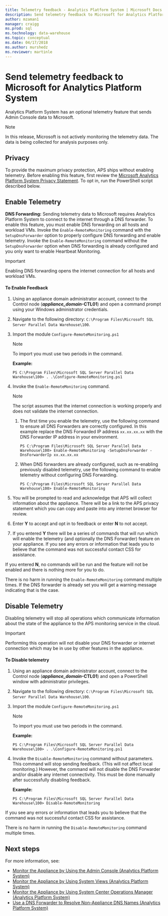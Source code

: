 ```yaml
---
title: Telemetry feedback - Analytics Platform System | Microsoft Docs
description: Send telemetry feedback to Microsoft for Analytics Platform System.
author: mzaman1 
manager: craigg
ms.prod: sql
ms.technology: data-warehouse
ms.topic: conceptual
ms.date: 04/17/2018
ms.author: murshedz
ms.reviewer: martinle
---
```


# Send telemetry feedback to Microsoft for Analytics Platform System
Analytics Platform System has an optional telemetry feature that sends Admin Console data to Microsoft. 
  
> [!NOTE]  
> In this release, Microsoft is not actively monitoring the telemetry data. The data is being collected for analysis purposes only.  
  
## <a name="privacy"></a>Privacy  
To provide the maximum privacy protection, APS ships without enabling telemetry. Before enabling this feature, first review the [Microsoft Analytics Platform System Privacy Statement](http://go.microsoft.com/fwlink/?LinkId=400902). To opt in, run the PowerShell script described below.  
  
## <a name="enable"></a>Enable Telemetry  
**DNS Forwarding:** Sending telemetry data to Microsoft requires Analytics Platform System to connect to the internet through a DNS forwarder. To enable this feature, you must enable DNS forwarding on all hosts and workload VMs. Invoke the `Enable-RemoteMonitoring` command with the `SetupDnsForwarder` option to properly configure DNS forwarding and enable telemetry. Invoke the `Enable-RemoteMonitoring` command without the `SetupDnsForwarder` option when DNS forwarding is already configured and you only want to enable Heartbeat Monitoring.  
  
> [!IMPORTANT]  
> Enabling DNS forwarding opens the internet connection for all hosts and workload VMs.  
  
#### To Enable Feedback  
  
1.  Using an appliance domain administrator account, connect to the Control node (***appliance_domain*-CTL01**) and open a command prompt using your Windows administrator credentials.  
  
2.  Navigate to the following directory: `C:\Program Files\Microsoft SQL Server Parallel Data Warehouse\100`.  
  
3.  Import the module `Configure-RemoteMonitoring.ps1`  
  
    > [!NOTE]  
    > To import you must use two periods in the command.  
  
    **Example:**  
  
    ```  
    PS C:\Program Files\Microsoft SQL Server Parallel Data Warehouse\100> . .\Configure-RemoteMonitoring.ps1  
    ```  
  
4.  Invoke the `Enable-RemoteMonitoring` command.  
  
    > [!NOTE]  
    > The script assumes that the internet connection is working properly and does not validate the internet connection.  
  
    1.  The first time you enable the telemetry, use the following command to ensure all DNS Forwarders are correctly configured. In this example replace the DNS Forwarded IP address `xx.xx.xx.xx` with the DNS Forwarder IP address in your environment.  
  
        ```  
        PS C:\Program Files\Microsoft SQL Server Parallel Data Warehouse\100> Enable-RemoteMonitoring -SetupDnsForwarder -DnsForwarderIp xx.xx.xx.xx  
        ```  
  
    2.  When DNS forwarders are already configured, such as re-enabling previously disabled telemetry, use the following command to enable telemetry without configuring DNS Forwarding.  
  
        ```  
        PS C:\Program Files\Microsoft SQL Server Parallel Data Warehouse\100> Enable-RemoteMonitoring  
        ```  
  
5.  You will be prompted to read and acknowledge that APS will collect information about the appliance. There will be a link to the APS privacy statement which you can copy and paste into any internet browser for review.  
  
6.  Enter **Y** to accept and opt in to feedback or enter **N** to not accept.  
  
7.  If you entered **Y** there will be a series of commands that will run which will enable the telemetry (and optionally the DNS Forwarder) feature on your appliance. If you see any errors or information that leads you to believe that the command was not successful contact CSS for assistance.  
  
If you entered **N**, no commands will be run and the feature will not be enabled and there is nothing more for you to do.  
  
There is no harm in running the `Enable-RemoteMonitoring` command multiple times. If the DNS forwarder is already set you will get a warning message indicating that is the case.  
  
## <a name="disable"></a>Disable Telemetry  
Disabling telemetry will stop all operations which communicate information about the state of the appliance to the APS monitoring service in the cloud.  
  
> [!IMPORTANT]  
> Performing this operation will not disable your DNS forwarder or internet connection which may be in use by other features in the appliance.  
  
#### To Disable telemetry  
  
1.  Using an appliance domain administrator account, connect to the Control node (***appliance_domain*-CTL01**) and open a PowerShell window with administrator privileges.  
  
2.  Navigate to the following directory: `C:\Program Files\Microsoft SQL Server Parallel Data Warehouse\100`.  
  
3.  Import the module `Configure-RemoteMonitoring.ps1`  
  
    > [!NOTE]  
    > To import you must use two periods in the command.  
  
    **Example:**  
  
    ```  
    PS C:\Program Files\Microsoft SQL Server Parallel Data Warehouse\100> . .\Configure-RemoteMonitoring.ps1  
    ```  
  
4.  Invoke the `Disable-RemoteMonitoring` command without parameters. This command will stop sending feedback. (This will not affect local monitoring.) However, the command will not disable the DNS Forwarder and/or disable any internet connectivity. This must be done manually after successfully disabling feedback.  
  
    **Example:**  
  
    ```  
    PS C:\Program Files\Microsoft SQL Server Parallel Data Warehouse\100> Disable-RemoteMonitoring  
    ```  
  
If you see any errors or information that leads you to believe that the command was not successful contact CSS for assistance.  
  
There is no harm in running the `Disable-RemoteMonitoring` command multiple times.  
  
## Next steps
For more information, see:
- [Monitor the Appliance by Using the Admin Console &#40;Analytics Platform System&#41;](monitor-the-appliance-by-using-the-admin-console.md)  
- [Monitor the Appliance by Using System Views &#40;Analytics Platform System&#41;](monitor-the-appliance-by-using-system-views.md)  
- [Monitor the Appliance by Using System Center Operations Manager &#40;Analytics Platform System&#41;](monitor-the-appliance-by-using-system-center-operations-manager.md)  
- [Use a DNS Forwarder to Resolve Non-Appliance DNS Names &#40;Analytics Platform System&#41;](use-a-dns-forwarder-to-resolve-non-appliance-dns-names.md)  
  
